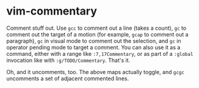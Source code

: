 # vim-commentary

Comment stuff out. Use `gcc` to comment out a line (takes a count), `gc` to comment out
the target of a motion (for example, `gcap` to comment out a paragraph), `gc` in visual
mode to comment out the selection, and `gc` in operator pending mode to target a comment.
You can also use it as a command, either with a range like `:7,17Commentary`, or as part
of a `:global` invocation like with `:g/TODO/Commentary`. That's it.

Oh, and it uncomments, too. The above maps actually toggle, and `gcgc` uncomments a set
of adjacent commented lines.

